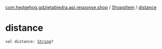 [com.hedgehog.gdzietabiedra.api.response.shop](../index.md) / [ShopsItem](index.md) / [distance](./distance.md)

# distance

`val distance: `[`String`](https://kotlinlang.org/api/latest/jvm/stdlib/kotlin/-string/index.html)`?`